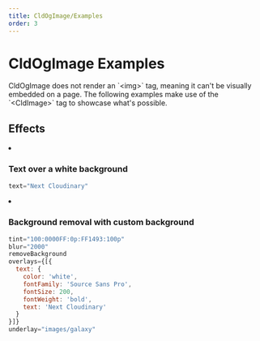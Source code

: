 ```yaml
---
title: CldOgImage/Examples
order: 3
---
```


<script>
    import Callout from '$lib/components/Callout.svelte'
    import ImageGrid from '$lib/components/ImageGrid.svelte';
    import { CldOgImage, CldImage } from 'svelte-cloudinary'
    const OG_IMAGE_WIDTH = 2400;
    const OG_IMAGE_WIDTH_RESIZE = 1200;
    const OG_IMAGE_HEIGHT = 1254;
</script>

# CldOgImage Examples

<Callout emoji={false}>
  CldOgImage does not render an `&lt;img&gt;` tag, meaning it can't be visually embedded on a page. The following examples make use of the `&lt;CldImage&gt;` tag to showcase what's possible.
</Callout>

## Effects

<ImageGrid columns={1}>
<li>
<CldImage
  width={OG_IMAGE_WIDTH}
  height={OG_IMAGE_HEIGHT}
  crop="fill"
  gravity="auto"
  src={`images/white`}
  sizes="100vw"
  text="Next Cloudinary"
  alt="Next Cloudinary"
/>

### Text over a white background

```jsx
text="Next Cloudinary"
```

</li>
<li>
<CldImage
  width={OG_IMAGE_WIDTH}
  height={OG_IMAGE_HEIGHT}
  crop="fill"
  gravity="auto"
  src={`images/turtle`}
  tint="100:0000FF:0p:FF1493:100p"
  blur="2000"
  removeBackground
  overlays={[{
    text: {
      color: 'white',
      fontFamily: 'Source Sans Pro',
      fontSize: 200,
      fontWeight: 'bold',
      text: 'Next Cloudinary'
    }
  }]}
  underlay="images/galaxy"
  alt="Next Cloudinary on a Galaxy"
/>

### Background removal with custom background

```jsx
tint="100:0000FF:0p:FF1493:100p"
blur="2000"
removeBackground
overlays={[{
  text: {
    color: 'white',
    fontFamily: 'Source Sans Pro',
    fontSize: 200,
    fontWeight: 'bold',
    text: 'Next Cloudinary'
  }
}]}
underlay="images/galaxy"
```
</li>
</ImageGrid>
